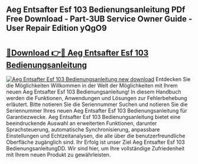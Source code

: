 ## Aeg Entsafter Esf 103 Bedienungsanleitung PDf Free Download - Part-3UB Service Owner Guide - User Repair Edition yQgO9

# <h2><a href="http://df0iwx.blite.top/?on=Aeg+Entsafter+Esf+103+Bedienungsanleitung">🔗Download 👉🔴 Aeg Entsafter Esf 103 Bedienungsanleitung</a></h2>

[![Aeg Entsafter Esf 103 Bedienungsanleitung new download](https://i.imgur.com/lujVjoI.png)](http://df0iwx.blite.top/?on=Aeg+Entsafter+Esf+103+Bedienungsanleitung)
Entdecken Sie die Möglichkeiten Willkommen in der Welt der Möglichkeiten mit Ihrem neuen Aeg Entsafter Esf 103 Bedienungsanleitung! In diesem Handbuch werden die Funktionen, Anwendungen und Lösungen zur Fehlerbehebung erläutert. Bitte notieren Sie die Seriennummer Suchen und notieren Sie die Seriennummer Ihres neuen Aeg Entsafter Esf 103 Bedienungsanleitung für Garantiezwecke. Aeg Entsafter Esf 103 Bedienungsanleitung bietet eine beeindruckende Auswahl an erweiterten Funktionen, darunter Sprachsteuerung, automatische Synchronisierung, anpassbare Einstellungen und Echtzeitanalysen, die alle über die benutzerfreundliche Oberfläche zugänglich sind. Ihr Erfolg ist unser Ziel Aeg Entsafter Esf 103 BedienungsanleitungDD. Wir sind hier, um Ihre vollständige Zufriedenheit mit Ihrem neuen Produkt zu gewährleisten.

